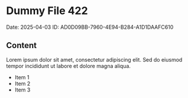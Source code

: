 # Dummy File 422

Date: 2025-04-03
ID: AD0D09BB-7960-4E94-B284-A1D1DAAFC610

## Content

Lorem ipsum dolor sit amet, consectetur adipiscing elit.
Sed do eiusmod tempor incididunt ut labore et dolore magna aliqua.

* Item 1
* Item 2
* Item 3

